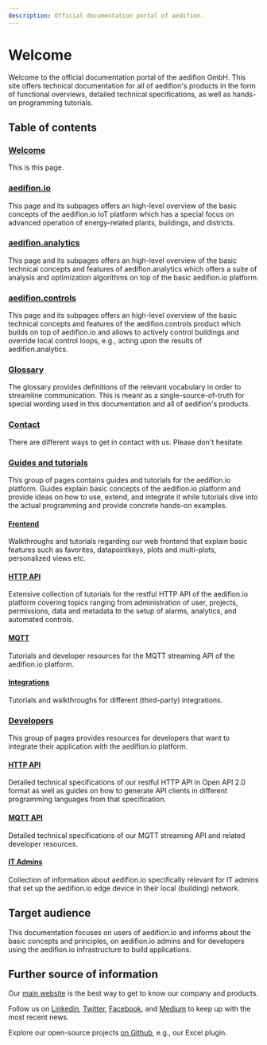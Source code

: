 ```yaml
---
description: Official documentation portal of aedifion.
---
```


# Welcome

Welcome to the official documentation portal of the aedifion GmbH. This site offers technical documentation for all of aedifion's products in the form of functional overviews, detailed technical specifications, as well as hands-on programming tutorials.

## Table of contents

### [Welcome](./)

This is this page.

### [aedifion.io](aedifion.io/)

This page and its subpages offers an high-level overview of the basic concepts of the aedifion.io IoT platform which has a special focus on advanced operation of energy-related plants, buildings, and districts.

### [aedifion.analytics](aedifion.analytics.md)

This page and its subpages offers an high-level overview of the basic technical concepts and features of aedifion.analytics which offers a suite of analysis and optimization algorithms on top of the basic aedifion.io platform. 

### [aedifion.controls](aedifion.controls.md)

This page and its subpages offers an high-level overview of the basic technical concepts and features of the aedifion.controls product which builds on top of aedifion.io and allows to actively control buildings and override local control loops, e.g., acting upon the results of aedifion.analytics. 

### [Glossary](glossary.md)

The glossary provides definitions of the relevant vocabulary in order to streamline communication. This is meant as a single-source-of-truth for special wording used in this documentation and all of aedifion's products.

### [Contact](contact.md)

There are different ways to get in contact with us. Please don't hesitate. 

### [Guides and tutorials](https://docs.aedifion.io/docs/tutorials)

This group of pages contains guides and tutorials for the aedifion.io platform. Guides explain basic concepts of the aedifion.io platform and provide ideas on how to use, extend, and integrate it while tutorials dive into the actual programming and provide concrete hands-on examples.

#### [Frontend]()

Walkthroughs and tutorials regarding our web frontend that explain basic features such as favorites, datapointkeys, plots and multi-plots, personalized views etc.

#### [HTTP API](tutorials/api/)

Extensive collection of tutorials for the restful HTTP API of the aedifion.io platform covering topics ranging from administration of user, projects, permissions, data and metadata to the setup of alarms, analytics, and automated controls. 

#### [MQTT](tutorials/mqtt/)

Tutorials and developer resources for the MQTT streaming API of the aedifion.io platform.

#### [Integrations](tutorials/integrations/)

Tutorials and walkthroughs for different \(third-party\) integrations.

### [Developers](https://docs.aedifion.io/docs/developers)

This group of pages provides resources for developers that want to integrate their application with the aedifion.io platform.

#### [HTTP API](developers/api-documentation.md)

Detailed technical specifications of our restful HTTP API in Open API 2.0 format as well as guides on how to generate API clients in different programming languages from that specification.

#### [MQTT API](developers/mqtt-api.md)

Detailed technical specifications of our MQTT streaming API and related developer resources.

#### [IT Admins](developers/it-admins.md)

Collection of information about aedifion.io specifically relevant for IT admins that set up the aedifion.io edge device in their local \(building\) network.

## Target audience

This documentation focuses on users of aedifion.io and informs about the basic concepts and principles, on aedifion.io admins and for developers using the aedifion.io infrastructure to build applications.  

## **Further source of information**

Our [main website](https://www.aedifion.com/) is the best way to get to know our company and products. 

Follow us on [Linkedin](https://www.linkedin.com/company/aedifion/), [Twitter](https://twitter.com/aedifion), [Facebook](https://www.facebook.com/aedifion/), and [Medium](https://medium.com/@aedifion) to keep up with the most recent news.

Explore our open-source projects [on Github](https://github.com/aedifion), e.g., our Excel plugin.



